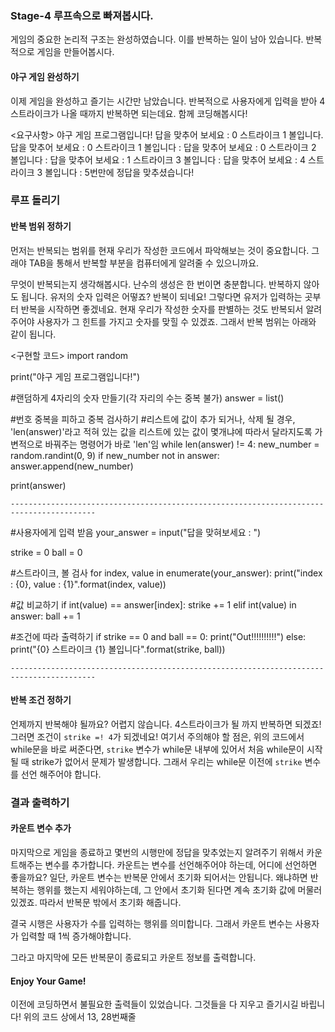 ### Stage-4 루프속으로 빠져봅시다.

게임의 중요한 논리적 구조는 완성하였습니다. 이를 반복하는 일이 남아 있습니다.
반복적으로 게임을 만들어봅시다.

#### 야구 게임 완성하기

이제 게임을 완성하고 즐기는 시간만 남았습니다. 반복적으로 사용자에게 입력을 받아 4 스트라이크가
나올 때까지 반복하면 되는데요. 함께 코딩해봅시다!

<요구사항>
야구 게임 프로그램입니다!
답을 맞추어 보세요 :
0 스트라이크 1 볼입니다.
답을 맞추어 보세요 :
0 스트라이크 1 볼입니다 :
답을 맞추어 보세요 :
0 스트라이크 2 볼입니다 :
답을 맞추어 보세요 :
1 스트라이크 3 볼입니다 :
답을 맞추어 보세요 :
4 스트라이크 3 볼입니다 :
5번만에 정답을 맞추셨습니다!

### 루프 돌리기

#### 반복 범위 정하기

먼저는 반복되는 범위를 현재 우리가 작성한 코드에서 파악해보는 것이 중요합니다.
그래야 TAB을 통해서 반복할 부분을 컴퓨터에게 알려줄 수 있으니까요.

무엇이 반복되는지 생각해봅시다. 난수의 생성은 한 번이면 충분합니다. 반복하지 않아도 됩니다.
유저의 숫자 입력은 어떻죠? 반복이 되네요! 그렇다면 유저가 입력하는 곳부터 반복을 시작하면 좋겠네요.
현재 우리가 작성한 숫자를 판별하는 것도 반복되서 알려주어야 사용자가 그 힌트를 가지고 숫자를 맞힐 수 있겠죠.
그래서 반복 범위는 아래와 같이 됩니다.

<구현할 코드>
import random

print("야구 게임 프로그램입니다!")

#랜덤하게 4자리의 숫자 만들기(각 자리의 수는 중복 불가)
answer = list()

#번호 중복을 피하고 중복 검사하기 #리스트에 값이 추가 되거나, 삭제 될 경우, 'len(answer)'라고 적혀 있는 값을 리스트에 있는 값이 몇개냐에 따라서 달라지도록 가변적으로 바꿔주는 명령어가 바로 'len'임
while len(answer) != 4:
new_number = random.randint(0, 9)
if new_number not in answer:
answer.append(new_number)

print(answer)

`-----------------------------------------------------------------------------------------`

#사용자에게 입력 받음
your_answer = input("답을 맞혀보세요 : ")

strike = 0
ball = 0

#스트라이크, 볼 검사
for index, value in enumerate(your_answer):
print("index : {0}, value : {1}".format(index, value))

#값 비교하기
if int(value) == answer[index]:
strike += 1
elif int(value) in answer:
ball += 1

#조건에 따라 출력하기
if strike == 0 and ball == 0:
print("Out!!!!!!!!!!")
else:
print("{0} 스트라이크 {1} 볼입니다".format(strike, ball))

`-----------------------------------------------------------------------------------------`

#### 반복 조건 정하기

언제까지 반복해야 될까요? 어렵지 않습니다. 4스트라이크가 될 까지 반복하면 되겠죠! 그러면 조건이 `strike =! 4`가 되겠네요!
여기서 주의해야 할 점은, 위의 코드에서 while문을 바로 써준다면, `strike` 변수가 while문 내부에 있어서 처음 while문이
시작될 때 strike가 없어서 문제가 발생합니다. 그래서 우리는 while문 이전에 `strike` 변수를 선언 해주어야 합니다.

### 결과 출력하기

#### 카운트 변수 추가

마지막으로 게임을 종료하고 몇번의 시행만에 정답을 맞추었는지 알려주기 위해서 카운트해주는 변수를 추가합니다.
카운트는 변수를 선언해주어야 하는데, 어디에 선언하면 좋을까요? 일단, 카운트 변수는 반복문 안에서 초기화 되어서는 안됩니다.
왜냐하면 반복하는 행위를 했는지 세워야하는데, 그 안에서 초기화 된다면 계속 초기화 값에 머물러 있겠죠. 따라서 반복문 밖에서
초기화 해줍니다.

결국 시행은 사용자가 수를 입력하는 행위를 의미합니다. 그래서 카운트 변수는 사용자가 입력할 때 1씩 증가해야합니다.

그라고 마지막에 모든 반복문이 종료되고 카운트 정보를 출력합니다.

#### Enjoy Your Game!

이전에 코딩하면서 불필요한 출력들이 있었습니다. 그것들을 다 지우고 즐기시길 바립니다!
위의 코드 상에서 13, 28번째줄

